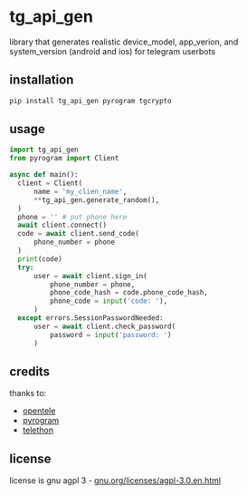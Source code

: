 # tg_api_gen

library that generates realistic device_model, app_verion, and system_version (android and ios) for telegram userbots

## installation
```bash
pip install tg_api_gen pyrogram tgcrypto
```

## usage

```python
import tg_api_gen
from pyrogram import Client

async def main():
  client = Client(
      name = 'my_clien_name',
      **tg_api_gen.generate_random(),
  )
  phone = '' # put phone here
  await client.connect()
  code = await client.send_code(
      phone_number = phone
  )
  print(code)
  try:
      user = await client.sign_in(
          phone_number = phone,
          phone_code_hash = code.phone_code_hash,
          phone_code = input('code: '),
      )
  except errors.SessionPasswordNeeded:
      user = await client.check_password(
          password = input('password: ')
      )
 ```

## credits

thanks to:
- [opentele](https://github.com/thedemons/opentele)
- [pyrogram](https://github.com/pyrogram/pyrogram)
- [telethon](https://github.com/LonamiWebs/Telethon)

## license

license is gnu agpl 3 - [gnu.org/licenses/agpl-3.0.en.html](https://gnu.org/licenses/agpl-3.0.en.html)
